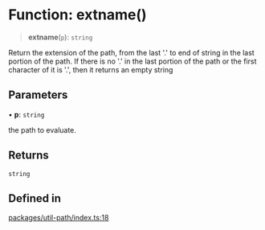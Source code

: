 # Function: extname()

> **extname**(`p`): `string`

Return the extension of the path, from the last '.' to end of string in the last portion of the path.
If there is no '.' in the last portion of the path or the first character of it is '.', then it returns an empty string

## Parameters

• **p**: `string`

the path to evaluate.

## Returns

`string`

## Defined in

[packages/util-path/index.ts:18](https://github.com/andreisergiu98/baeta/blob/277f62f15bfdecc05d507a84e60b62e5bc08a747/packages/util-path/index.ts#L18)

